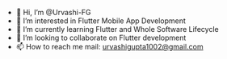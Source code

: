 - 👋 Hi, I’m @Urvashi-FG
- 👀 I’m interested in Flutter Mobile App Development
- 🌱 I’m currently learning Flutter and Whole Software Lifecycle
- 💞️ I’m looking to collaborate on Flutter development
- 📫 How to reach me mail: urvashigupta1002@gmail.com

<!---
Urvashi-FG/Urvashi-FG is a ✨ special ✨ repository because its `README.md` (this file) appears on your GitHub profile.
You can click the Preview link to take a look at your changes.
--->
